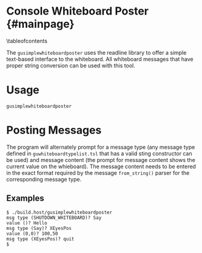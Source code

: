 Console Whiteboard Poster {#mainpage}
=====================================
\tableofcontents

The `gusimplewhiteboardposter` uses the readline library to offer a simple text-based
interface to the whiteboard.  All whiteboard messages that have proper string conversion
can be used with this tool.

# Usage #

`gusimplewhiteboardposter`

# Posting Messages #

The program will alternately prompt for a message type
(any message type defined in `guwhiteboardtypelist.tsl`
that has a valid sting constructor can be used) and
message content (the prompt for message content shows
the current value on the whieboard).
The message content needs to be entered in the exact format
required by the message `from_string()` parser for the
corresponding message type.

## Examples ##

    $ ./build.host/gusimplewhiteboardposter 
    msg type (SHUTDOWN_WHITEBOARD)? Say
    value ()? Hello
    msg type (Say)? XEyesPos
    value (0,0)? 100,50
    msg type (XEyesPos)? quit
    $
